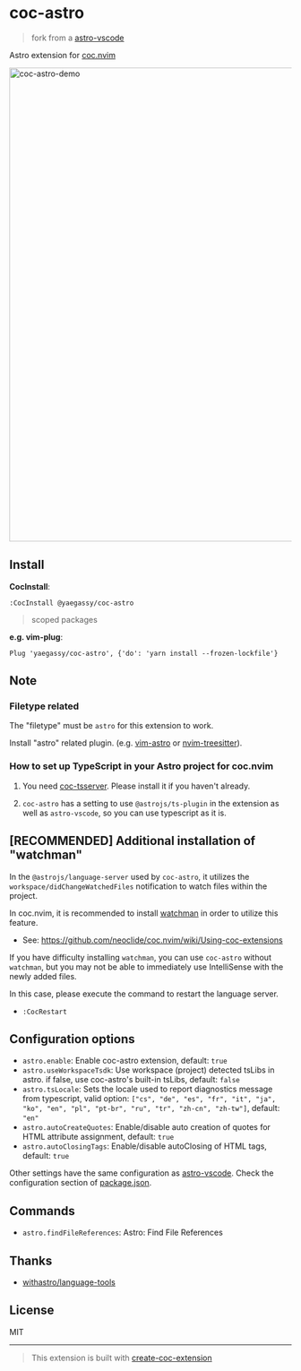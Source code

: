 # coc-astro

> fork from a [astro-vscode](https://github.com/withastro/language-tools/tree/main/packages/vscode)

Astro extension for [coc.nvim](https://github.com/neoclide/coc.nvim)

<img width="846" alt="coc-astro-demo" src="https://user-images.githubusercontent.com/188642/223913692-d44911ac-cf96-4d12-99c4-7d6a4baf34ca.png">

## Install

**CocInstall**:

```vim
:CocInstall @yaegassy/coc-astro
```

> scoped packages

**e.g. vim-plug**:

```vim
Plug 'yaegassy/coc-astro', {'do': 'yarn install --frozen-lockfile'}
```

## Note

### Filetype related

The "filetype" must be `astro` for this extension to work.

Install "astro" related plugin. (e.g. [vim-astro](https://github.com/wuelnerdotexe/vim-astro) or [nvim-treesitter](https://github.com/nvim-treesitter/nvim-treesitter)).

### How to set up TypeScript in your Astro project for coc.nvim

1. You need [coc-tsserver](https://github.com/neoclide/coc-tsserver). Please install it if you haven't already.

1. `coc-astro` has a setting to use `@astrojs/ts-plugin` in the extension as well as `astro-vscode`, so you can use typescript as it is.

## [RECOMMENDED] Additional installation of "watchman"

In the `@astrojs/language-server` used by `coc-astro`, it utilizes the `workspace/didChangeWatchedFiles` notification to watch files within the project.

In coc.nvim, it is recommended to install [watchman](https://facebook.github.io/watchman/) in order to utilize this feature.

- See: <https://github.com/neoclide/coc.nvim/wiki/Using-coc-extensions>

If you have difficulty installing `watchman`, you can use `coc-astro` without `watchman`, but you may not be able to immediately use IntelliSense with the newly added files.

In this case, please execute the command to restart the language server.

- `:CocRestart`

## Configuration options

- `astro.enable`: Enable coc-astro extension, default: `true`
- `astro.useWorkspaceTsdk`: Use workspace (project) detected tsLibs in astro. if false, use coc-astro's built-in tsLibs, default: `false`
- `astro.tsLocale`: Sets the locale used to report diagnostics message from typescript, valid option: `["cs", "de", "es", "fr", "it", "ja", "ko", "en", "pl", "pt-br", "ru", "tr", "zh-cn", "zh-tw"]`, default: `"en"`
- `astro.autoCreateQuotes`: Enable/disable auto creation of quotes for HTML attribute assignment, default: `true`
- `astro.autoClosingTags`: Enable/disable autoClosing of HTML tags, default: `true`

Other settings have the same configuration as [astro-vscode](https://github.com/withastro/language-tools/tree/main/packages/vscode). Check the configuration section of [package.json](./package.json).

## Commands

- `astro.findFileReferences`: Astro: Find File References

## Thanks

- [withastro/language-tools](https://github.com/withastro/language-tools)

## License

MIT

---

> This extension is built with [create-coc-extension](https://github.com/fannheyward/create-coc-extension)
